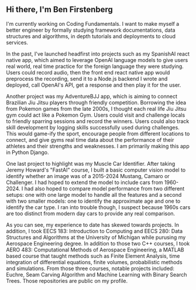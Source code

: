 ## Hi there, I'm Ben Firstenberg

I'm currently working on Coding Fundamentals.
I want to make myself a better engineer by formally studying framework documentations, data structures and algorithms, in depth tutorials and deployments to cloud services. 

In the past, I've launched headfirst into projects such as my SpanishAI react native app, which aimed to leverage OpenAI language models to give users real world, real time practice for the foreign language they were studying. Users could record audio, then the front end react native app would preprocess the recording, send it to a Node.js backend I wrote and deployed, call OpenAI's API, get a response and then play it for the user. 

Another project was my AdventureBJJ app, which is aiming to connect Brazilian Jiu Jitsu players through friendly competition. Borrowing the idea from Pokemon games from the late 2000s, I thought each real life Jiu Jitsu gym could act like a Pokemon Gym. Users could visit and challenge locals to friendly sparring sessions and record the winners. Users could also track skill development by logging skills successfully used during challenges. This would game-ify the sport, encourage people from different locations to connect, and give gyms real time data about the performance of their athletes and their strengths and weaknesses. I am primarily making this app in Python Django. 

One last project to highlight was my Muscle Car Identifier. After taking Jeremy Howard's "FastAI" course, I built a basic computer vision model to identify whether an image was of a 2015-2024 Mustang, Camaro or Challenger. I had hoped to extend the model to include cars from 1960-2024. I had also hoped to compare model performance from two different setups: one with one large model to handle all the features and a second with two smaller models: one to identify the approximate age and one to identify the car type. I ran into trouble though, I suspect because 1960s cars are too distinct from modern day cars to provide any real comparison. 

As you can see, my experience to date has skewed towards projects. In addition, I took EECS 183: Introduction to Computing and EECS 280: Data Structures and Algorithms at the University of Michigan while purusing my Aerospace Engineering degree. In addition to those two C++ courses, I took AERO 483: Computational Methods of Aerospace Engineering, a MATLAB based course that taught methods such as Finite Element Analysis, time integration of differential equations, finite volumes, probabilistic methods and simulations. From those three courses, notable projects included: Euchre, Seam Carving Algorithm and Machine Learning with Binary Search Trees. Those repositories are public on my profile. 




<!--
**thebenfirsty/thebenfirsty** is a ✨ _special_ ✨ repository because its `README.md` (this file) appears on your GitHub profile.

Here are some ideas to get you started:

- 🔭 I’m currently working on ...
- 🌱 I’m currently learning ...
- 👯 I’m looking to collaborate on ...
- 🤔 I’m looking for help with ...
- 💬 Ask me about ...
- 📫 How to reach me: ...
- 😄 Pronouns: ...
- ⚡ Fun fact: ...
-->
